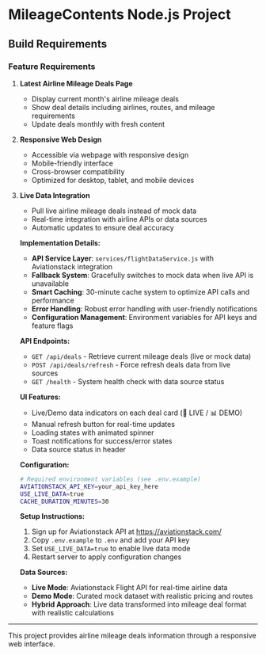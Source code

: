 # MileageContents Node.js Project

## Build Requirements

### Feature Requirements
1. **Latest Airline Mileage Deals Page**
   - Display current month's airline mileage deals
   - Show deal details including airlines, routes, and mileage requirements
   - Update deals monthly with fresh content

2. **Responsive Web Design**
   - Accessible via webpage with responsive design
   - Mobile-friendly interface
   - Cross-browser compatibility
   - Optimized for desktop, tablet, and mobile devices

3. **Live Data Integration**
   - Pull live airline mileage deals instead of mock data
   - Real-time integration with airline APIs or data sources
   - Automatic updates to ensure deal accuracy

   **Implementation Details:**
   - **API Service Layer**: `services/flightDataService.js` with Aviationstack integration
   - **Fallback System**: Gracefully switches to mock data when live API is unavailable
   - **Smart Caching**: 30-minute cache system to optimize API calls and performance
   - **Error Handling**: Robust error handling with user-friendly notifications
   - **Configuration Management**: Environment variables for API keys and feature flags

   **API Endpoints:**
   - `GET /api/deals` - Retrieve current mileage deals (live or mock data)
   - `POST /api/deals/refresh` - Force refresh deals data from live sources
   - `GET /health` - System health check with data source status

   **UI Features:**
   - Live/Demo data indicators on each deal card (🔴 LIVE / 📊 DEMO)
   - Manual refresh button for real-time updates
   - Loading states with animated spinner
   - Toast notifications for success/error states
   - Data source status in header

   **Configuration:**
   ```bash
   # Required environment variables (see .env.example)
   AVIATIONSTACK_API_KEY=your_api_key_here
   USE_LIVE_DATA=true
   CACHE_DURATION_MINUTES=30
   ```

   **Setup Instructions:**
   1. Sign up for Aviationstack API at https://aviationstack.com/
   2. Copy `.env.example` to `.env` and add your API key
   3. Set `USE_LIVE_DATA=true` to enable live data mode
   4. Restart server to apply configuration changes

   **Data Sources:**
   - **Live Mode**: Aviationstack Flight API for real-time airline data
   - **Demo Mode**: Curated mock dataset with realistic pricing and routes
   - **Hybrid Approach**: Live data transformed into mileage deal format with realistic calculations


---
This project provides airline mileage deals information through a responsive web interface.
